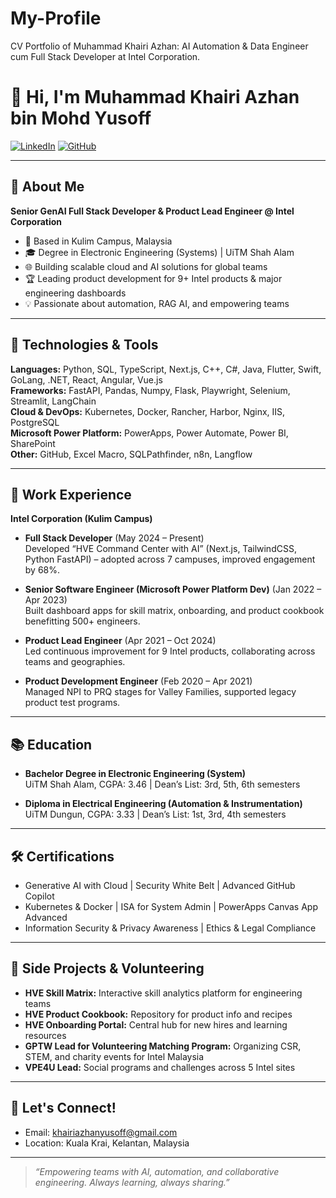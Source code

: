 # My-Profile
CV Portfolio of Muhammad Khairi Azhan: AI Automation &amp; Data Engineer cum Full Stack Developer at Intel Corporation.

# 👋 Hi, I'm Muhammad Khairi Azhan bin Mohd Yusoff

[![LinkedIn](https://img.shields.io/badge/LinkedIn-khairiazhanyusoff-blue?logo=linkedin)](https://www.linkedin.com/in/khairiazhanyusoff/)
[![GitHub](https://img.shields.io/badge/GitHub-kaiyusoff-dark?logo=github)](https://github.com/kaiyusoff)

---

## 💼 About Me

**Senior GenAI Full Stack Developer & Product Lead Engineer @ Intel Corporation**

- 🏢 Based in Kulim Campus, Malaysia
- 🎓 Degree in Electronic Engineering (Systems) | UiTM Shah Alam
- 🌐 Building scalable cloud and AI solutions for global teams
- 🏆 Leading product development for 9+ Intel products & major engineering dashboards
- 💡 Passionate about automation, RAG AI, and empowering teams

---

## 🚀 Technologies & Tools

**Languages:** Python, SQL, TypeScript, Next.js, C++, C#, Java, Flutter, Swift, GoLang, .NET, React, Angular, Vue.js  
**Frameworks:** FastAPI, Pandas, Numpy, Flask, Playwright, Selenium, Streamlit, LangChain  
**Cloud & DevOps:** Kubernetes, Docker, Rancher, Harbor, Nginx, IIS, PostgreSQL  
**Microsoft Power Platform:** PowerApps, Power Automate, Power BI, SharePoint  
**Other:** GitHub, Excel Macro, SQLPathfinder, n8n, Langflow

---

## 🏢 Work Experience

**Intel Corporation (Kulim Campus)**
- **Full Stack Developer** (May 2024 – Present)  
  Developed “HVE Command Center with AI” (Next.js, TailwindCSS, Python FastAPI) – adopted across 7 campuses, improved engagement by 68%.

- **Senior Software Engineer (Microsoft Power Platform Dev)** (Jan 2022 – Apr 2023)  
  Built dashboard apps for skill matrix, onboarding, and product cookbook benefitting 500+ engineers.

- **Product Lead Engineer** (Apr 2021 – Oct 2024)  
  Led continuous improvement for 9 Intel products, collaborating across teams and geographies.

- **Product Development Engineer** (Feb 2020 – Apr 2021)  
  Managed NPI to PRQ stages for Valley Families, supported legacy product test programs.

---

## 📚 Education

- **Bachelor Degree in Electronic Engineering (System)**  
  UiTM Shah Alam, CGPA: 3.46 | Dean’s List: 3rd, 5th, 6th semesters

- **Diploma in Electrical Engineering (Automation & Instrumentation)**  
  UiTM Dungun, CGPA: 3.33 | Dean’s List: 1st, 3rd, 4th semesters

---

## 🛠 Certifications

- Generative AI with Cloud | Security White Belt | Advanced GitHub Copilot
- Kubernetes & Docker | ISA for System Admin | PowerApps Canvas App Advanced
- Information Security & Privacy Awareness | Ethics & Legal Compliance

---

## 🌱 Side Projects & Volunteering

- **HVE Skill Matrix:** Interactive skill analytics platform for engineering teams
- **HVE Product Cookbook:** Repository for product info and recipes
- **HVE Onboarding Portal:** Central hub for new hires and learning resources
- **GPTW Lead for Volunteering Matching Program:** Organizing CSR, STEM, and charity events for Intel Malaysia
- **VPE4U Lead:** Social programs and challenges across 5 Intel sites

---

## 🤝 Let's Connect!

- Email: khairiazhanyusoff@gmail.com
- Location: Kuala Krai, Kelantan, Malaysia

---

> _“Empowering teams with AI, automation, and collaborative engineering. Always learning, always sharing.”_
